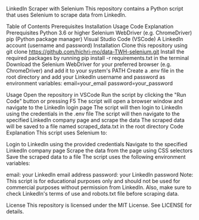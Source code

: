 LinkedIn Scraper with Selenium
This repository contains a Python script that uses Selenium to scrape data from LinkedIn.

Table of Contents
Prerequisites
Installation
Usage
Code Explanation
Prerequisites
Python 3.6 or higher
Selenium WebDriver (e.g. ChromeDriver)
pip (Python package manager)
Visual Studio Code (VSCode)
A LinkedIn account (username and password)
Installation
Clone this repository using git clone https://github.com/hichri-mo/data-TWH-selenium.git
Install the required packages by running pip install -r requirements.txt in the terminal
Download the Selenium WebDriver for your preferred browser (e.g. ChromeDriver) and add it to your system's PATH
Create a .env file in the root directory and add your LinkedIn username and password as environment variables:
email=your_email
password=your_password
		
Usage
Open the repository in VSCode
Run the script by clicking the "Run Code" button or pressing F5
The script will open a browser window and navigate to the LinkedIn login page
The script will then login to LinkedIn using the credentials in the .env file
The script will then navigate to the specified LinkedIn company page and scrape the data
The scraped data will be saved to a file named scraped_data.txt in the root directory
Code Explanation
This script uses Selenium to:

Login to LinkedIn using the provided credentials
Navigate to the specified LinkedIn company page
Scrape the data from the page using CSS selectors
Save the scraped data to a file
The script uses the following environment variables:

email: your LinkedIn email address
password: your LinkedIn password
Note: This script is for educational purposes only and should not be used for commercial purposes without permission from LinkedIn. Also, make sure to check LinkedIn's terms of use and robots.txt file before scraping data.

License
This repository is licensed under the MIT License. See LICENSE for details.
